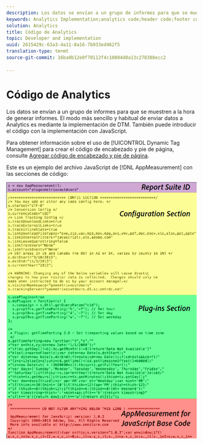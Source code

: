 ```yaml
---
description: Los datos se envían a un grupo de informes para que se muestren a la hora de generar informes. El modo más sencillo y habitual de enviar datos a Analytics es mediante la implementación de DTM. También puede introducir el código con la implementación con JavaScript.
keywords: Analytics Implementation;analytics code;header code;footer code;header;footer;dynamic tag management;dtm;javascript
solution: Analytics
title: Código de Analytics
topic: Developer and implementation
uuid: 2615429c-63a3-4a11-8a16-7b933ed462f5
translation-type: tm+mt
source-git-commit: 16ba0b12e0f70112f4c10804d0a13c278388ecc2

---
```



# Código de Analytics

Los datos se envían a un grupo de informes para que se muestren a la hora de generar informes. El modo más sencillo y habitual de enviar datos a Analytics es mediante la implementación de DTM. También puede introducir el código con la implementación con JavaScript.

Para obtener información sobre el uso de [!UICONTROL Dynamic Tag Management] para crear el código de encabezado y pie de página, consulte [Agregar código de encabezado y pie de página](/help/implement/c-implement-with-dtm/c-headers-footers/t-header-footer-code.md).

Este es un ejemplo del archivo JavaScript de [!DNL AppMeasurement] con las secciones de código:

![](assets/appmeasurement-js.png)

